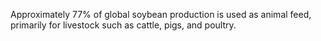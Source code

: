 Approximately 77% of global soybean production is used as animal feed, primarily for livestock such as cattle, pigs, and poultry.
